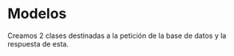 
# Modelos

Creamos 2 clases destinadas  a la petición de la base de datos y la respuesta de esta.

## 

